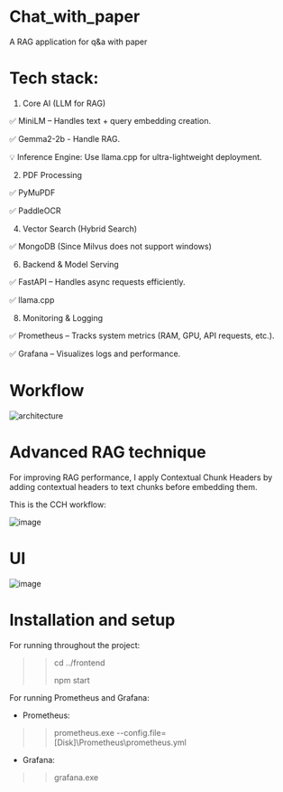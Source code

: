 # Chat_with_paper
A RAG application for q&amp;a with paper

# Tech stack:

1. Core AI (LLM for RAG)

✅ MiniLM – Handles text + query embedding creation.

✅ Gemma2-2b - Handle RAG.

💡 Inference Engine: Use llama.cpp for ultra-lightweight deployment.

2. PDF Processing
   
✅ PyMuPDF

✅ PaddleOCR

4. Vector Search (Hybrid Search)
   
✅ MongoDB (Since Milvus does not support windows)

6. Backend & Model Serving
   
✅ FastAPI – Handles async requests efficiently.

✅ llama.cpp

8. Monitoring & Logging
   
✅ Prometheus – Tracks system metrics (RAM, GPU, API requests, etc.).

✅ Grafana – Visualizes logs and performance.

# Workflow

![architecture](https://github.com/user-attachments/assets/b474ab4d-4d93-42ce-bba9-f02141c72fac)


# Advanced RAG technique

For improving RAG performance, I apply Contextual Chunk Headers by adding contextual headers to text chunks before embedding them. 

This is the CCH workflow:

![image](https://github.com/user-attachments/assets/1b256506-e7e0-4dcc-8017-16a4c7582057)

# UI

![image](https://github.com/user-attachments/assets/e4ea2e49-ba0d-4d68-ba34-71b70508917d)

# Installation and setup

For running throughout the project:

>> cd ../frontend
>>
>> npm start

For running Prometheus and Grafana:

- Prometheus:

>> prometheus.exe --config.file=[Disk]\Prometheus\prometheus.yml

- Grafana:

>> grafana.exe



